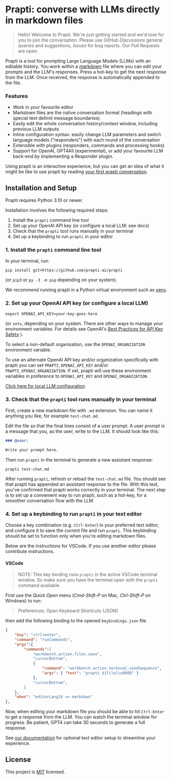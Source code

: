 # Prapti: converse with LLMs directly in markdown files

> Hello! Welcome to Prapti. We're just getting started and we'd love for you to join the conversation. Please use GitHub *Discussions* general queries and suggestions, *Issues* for bug reports. Our *Pull Requests* are open.

Prapti is a tool for prompting Large Language Models (LLMs) with an editable history. You work within a [markdown](https://www.markdownguide.org/) file where you can edit your prompts and the LLM's responses. Press a hot-key to get the next response from the LLM. Once received, the response is automatically appended to the file.

### Features

- Work in your favourite editor
- Markdown files are the native conversation format (headings with special text delimit message boundaries)
- Easily edit the whole conversation history/context window, including previous LLM outputs
- Inline configuration syntax: easily change LLM parameters and switch language models ("responders") with each round of the conversation
- Extensible with plugins (responders, commands and processing hooks)
- Support for OpenAI, GPT4All (experimental), or add your favourite LLM back-end by implementing a Responder plugin.

Using prapti is an interactive experience, but you can get an idea of what it might be like to use prapti by reading [your first prapti conversation](start_here.md).

## Installation and Setup

Prapti requires Python 3.10 or newer.

Installation involves the following required steps:

1. Install the `prapti` command line tool
2. Set up your OpenAI API key (or configure a local LLM: see docs)
3. Check that the `prapti` tool runs manually in your terminal
4. Set up a keybinding to run `prapti` in your editor

### 1. Install the `prapti` command line tool

In your terminal, run:

```
pip install git+https://github.com/prapti-ai/prapti
```

(or `pip3` or `py -3 -m pip` depending on your system).

We recommend running prapti in a Python virtual environment such as
[venv](https://docs.python.org/3/tutorial/venv.html).

### 2. Set up your OpenAI API key (or configure a local LLM)

```
export OPENAI_API_KEY=your-key-goes-here
```

(or `setx`, depending on your system. There are other ways to manage your environment variables. For details see OpenAI's [Best Practices for API Key Safety](https://help.openai.com/en/articles/5112595-best-practices-for-api-key-safety) ).

To select a non-default organisation, use the `OPENAI_ORGANIZATION` environment variable.

To use an alternate OpenAI API key and/or organization specifically with prapti you can set `PRAPTI_OPENAI_API_KEY` and/or `PRAPTI_OPENAI_ORGANIZATION`. If set, prapti will use these environment variables in preference to `OPENAI_API_KEY` and `OPENAI_ORGANIZATION`.

[Click here for local LLM configuration](docs/local_llms.md)

### 3. Check that the `prapti` tool runs manually in your terminal

First, create a new markdown file with `.md` extension. You can name it anything you like, for example `test-chat.md`.

Edit the file so that the final lines consist of a user prompt. A user prompt is a message that you, as the user, write to the LLM. It should look like this:

```markdown:test-chat.md
### @user:

Write your prompt here.
```

Then run `prapti` in the terminal to generate a new assistant response:

```
prapti test-chat.md
```

After running `prapti`, refresh or reload the `test-chat.md` file. You should see that prapti has appended an assistant response to the file. With this test, you've confirmed that prapti works correctly in your terminal. The next step is to set up a convenient way to run prapti, such as a hot-key, for a smoother conversation flow with the LLM.

### 4. Set up a keybinding to run `prapti` in your text editor

Choose a key combination (e.g. `Ctrl-Enter`) in your preferred text editor, and configure it to save the current file and run `prapti`. This keybinding should be set to function only when you're editing markdown files.

Below are the instructions for VSCode. If you use another editor please contribute instructions.

#### VSCode

> NOTE: This key binding runs `prapti` in the active VSCode terminal window. So make sure you have the terminal open with the `prapti` command available.

First use the *Quick Open* menu (*Cmd-Shift-P* on Mac, *Ctrl-Shift-P* on Windows) to run:

> Preferences: Open Keyboard Shortcuts (JSON)

then add the following binding to the opened `keybindings.json` file.

```json
{
    "key": "ctrl+enter",
    "command": "runCommands",
    "args":{
        "commands":[
            "workbench.action.files.save",
            "cursorBottom",
            {
                "command": "workbench.action.terminal.sendSequence",
                "args": { "text": "prapti ${file}\u000D" }
            },
            "cursorBottom",
        ]
    },
    "when": "editorLangId == markdown"
},
```

Now, when editing your markdown file you should be able to hit `Ctrl-Enter` to get a response from the LLM. You can watch the terminal window for progress. Be patient, GPT4 can take 30 seconds to generate a full response.

See [our documentation](docs/editor_tweaks.md) for optional text editor setup to streamline your experience.

## License

This project is [MIT](LICENSE) licensed.

